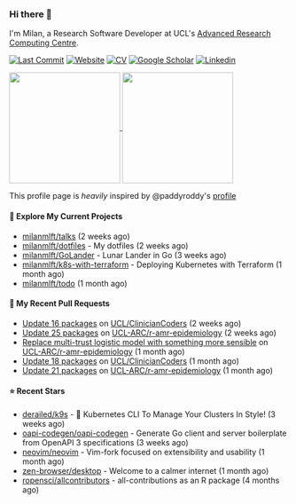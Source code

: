 ### Hi there 👋

I'm Milan, a Research Software Developer at UCL's [Advanced Research Computing
Centre](https://www.ucl.ac.uk/advanced-research-computing/advanced-research-computing-centre).

[![Last Commit](https://img.shields.io/github/last-commit/milanmlft/milanmlft?label=updated)](https://github.com/milanmlft)
[![Website](https://img.shields.io/badge/GitHub%20Pages-222?logo=githubpages&logoColor=fff&style=for-the-badge&style=flat)](https://milanmlft.dev)
[![CV](https://img.shields.io/badge/CV-PDF-pink.svg)](https://milanmlft.netlify.app/uploads/resume.pdf)
[![Google Scholar](https://img.shields.io/badge/Google%20Scholar-4285F4?logo=googlescholar&logoColor=fff&style=for-the-badge&style=flat)](https://scholar.google.com/citations?user=LwW40HQAAAAJ&hl=en)
[![Linkedin](https://img.shields.io/badge/LinkedIn-0A66C2?logo=linkedin&logoColor=fff&style=for-the-badge&style=flat)](http://www.linkedin.com/in/milan-malfait)


<a href="https://github.com/milanmlft/milanmlft#gh-dark-mode-only">
  <img height=200 align="center" src="https://github-readme-stats-paddyroddy.vercel.app/api?username=milanmlft&disable_animations=true&hide_border=true&hide_title=true&include_all_commits=true&rank_icon=github&show=prs_merged,reviews&show_icons=true&theme=tokyonight" />
</a>


<a href="https://github.com/milanmlft/milanmlft#gh-light-mode-only">
  <img height=200 align="center" src="https://github-readme-stats-paddyroddy.vercel.app/api?username=milanmlft&disable_animations=true&hide_border=true&hide_title=true&include_all_commits=true&rank_icon=github&show=prs_merged,reviews&show_icons=true&theme=default" />
</a>

This profile page is _heavily_ inspired by @paddyroddy's [profile](https://github.com/paddyroddy/paddyroddy)

#### 👷 Explore My Current Projects

- [milanmlft/talks](https://github.com/milanmlft/talks)
  (2 weeks ago)
- [milanmlft/dotfiles](https://github.com/milanmlft/dotfiles) - My dotfiles
  (2 weeks ago)
- [milanmlft/GoLander](https://github.com/milanmlft/GoLander) - Lunar Lander in Go
  (3 weeks ago)
- [milanmlft/k8s-with-terraform](https://github.com/milanmlft/k8s-with-terraform) - Deploying Kubernetes with Terraform
  (1 month ago)
- [milanmlft/todo](https://github.com/milanmlft/todo)
  (1 month ago)

#### 🔨 My Recent Pull Requests

- [Update 16 packages](https://github.com/UCL/ClinicianCoders/pull/56) on [UCL/ClinicianCoders](https://github.com/UCL/ClinicianCoders)
  (2 weeks ago)
- [Update 25 packages](https://github.com/UCL-ARC/r-amr-epidemiology/pull/60) on [UCL-ARC/r-amr-epidemiology](https://github.com/UCL-ARC/r-amr-epidemiology)
  (2 weeks ago)
- [Replace multi-trust logistic model with something more sensible](https://github.com/UCL-ARC/r-amr-epidemiology/pull/55) on [UCL-ARC/r-amr-epidemiology](https://github.com/UCL-ARC/r-amr-epidemiology)
  (1 month ago)
- [Update 18 packages](https://github.com/UCL/ClinicianCoders/pull/55) on [UCL/ClinicianCoders](https://github.com/UCL/ClinicianCoders)
  (1 month ago)
- [Update 21 packages](https://github.com/UCL-ARC/r-amr-epidemiology/pull/48) on [UCL-ARC/r-amr-epidemiology](https://github.com/UCL-ARC/r-amr-epidemiology)
  (1 month ago)

#### ⭐ Recent Stars

- [derailed/k9s](https://github.com/derailed/k9s) - 🐶 Kubernetes CLI To Manage Your Clusters In Style!
  (3 weeks ago)
- [oapi-codegen/oapi-codegen](https://github.com/oapi-codegen/oapi-codegen) - Generate Go client and server boilerplate from OpenAPI 3 specifications
  (3 weeks ago)
- [neovim/neovim](https://github.com/neovim/neovim) - Vim-fork focused on extensibility and usability
  (1 month ago)
- [zen-browser/desktop](https://github.com/zen-browser/desktop) - Welcome to a calmer internet
  (1 month ago)
- [ropensci/allcontributors](https://github.com/ropensci/allcontributors) - all-contributions as an R package
  (4 months ago)
